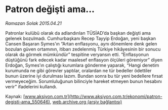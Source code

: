 # Patron değişti ama...

*Ramazan Solak 2015.04.21*

<div class="pNewsDetailMainContent" itemprop="articleBody">
 <p>
  Patronlar kulübü olarak da adlandırılan TÜSİAD’da başkan değişti ama gelenek bozulmadı. Cumhurbaşkanı Recep Tayyip Erdoğan, yeni başkan Cansen Başaran Symes’ın “Artan enflasyonu, aynı dönemlere denk gelen bozulan güven ortamının, itibarı zedelenmiş Türkiye hikâyesinin bir sonucu olarak da görmek mümkündür” tespitine veryansın etti. “Enflasyonun düştüğünü fark edecek kadar maalesef enflasyon ölçüleri göremiyor” diyen Erdoğan, Symes’ın çalıştığı kurumlara gönderme yaparak, “Hangi denetim kurumunda ne gibi görevler yaptılar, oralardan ne tür bedeller ödettiler bunun üzerine iyi durulması lazım. Bundan sonra bu tür yeni bedellere fırsat vermeyeceğim. Sorumluluğunun bilinciyle hareket etmeyen bunun hesabını verir” ifadelerini kullandı.
 </p>
</div>


Kaynak: [www.aksiyon.com.tr](http://www.aksiyon.com.tr/ekonomi/patron-degisti-ama_550646), [web.archive.org (arşiv bağlantısı)](http://web.archive.org/web/20150707170343/http://www.aksiyon.com.tr/ekonomi/patron-degisti-ama_550646)
